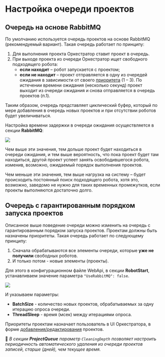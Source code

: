# Настройка очереди проектов

## Очередь на основе RabbitMQ

По умолчанию используется очередь проектов на основе RabbitMQ (рекомендуемый вариант). Такая очередь работает по принципу:
1.	Для выполнения проекта Оркестратор ставит проект в очередь.
2.	При выходе проекта из очереди Оркестратор ищет свободного подходящего робота:
    * **если находит** – робот запускается с проектом;
    * **если не находит** – проект отправляется в одну из очередей ожидания в зависимости от своего [приоритета](https://docs.primo-rpa.ru/primo-rpa/orchestrator-new/orchestrator-user/add-rpa-project) (1 – 3). По истечении времени ожидания (несколько секунд) проект выходит из очереди ожидания и снова отправляется в очередь проектов (п.1).

Таким образом, очередь представляет циклический буфер, который по мере добавления в очередь новых проектов и при отсутствии роботов будет увеличиваться.

Настройка времени задержки в очереди ожидания осуществляется в секции **RabbitMQ**:

![](../../../orchestrator-new/resources/fine-tuning/project-queue1.PNG)  

Чем выше эти значения, тем дольше проект будет находиться в очереди ожидания, и тем выше вероятность, что пока проект будет там находиться, другой проект успеет занять освободившегося робота, изменив, возможно, ожидаемый порядок выполнения проектов.

Чем меньше эти значения, тем выше нагрузка на систему – будет происходить постоянный поиск подходящего робота, хотя это, возможно, заведомо не нужно для таких временных промежутков, если проекты выполняются достаточно долго.


## Очередь с гарантированным порядком запуска проектов

Описанное выше поведение очереди можно изменить на очередь с гарантированным порядком запуска проектов. Проектам должны быть назначены приоритеты. Такая очередь работает по следующему принципу:
1. Сначала обрабатываются все элементы очереди, которые **уже не получили** свободных роботов.
2. И только потом - новые элементы (проекты). 

Для этого в конфигурационном файле WebApi, в секции **RobotStart**, устанавливаем значение параметра  `"UseRabbitMQ": false`. 

![](../../../orchestrator-new/resources/fine-tuning/project-queue1.PNG)       

И указываем параметры:
* **BatchSize** - количество новых проектов, обрабатываемых за одну итерацию опроса очереди.
* **ThreadSleep** - время (мсек) между итерациями опроса.

Приоритеты проектам назначает пользователь в UI Оркестратора, в форме [добавления/редактирования](https://docs.primo-rpa.ru/primo-rpa/orchestrator-new/orchestrator-user/add-rpa-project) проектов. 

:small_orange_diamond: *В секции **ProjectQueue** параметр `CleaningDepth` позволяет настроить периодичность автоматического удаления из очереди проектов записей, старше (дней), чем текущее время.*

